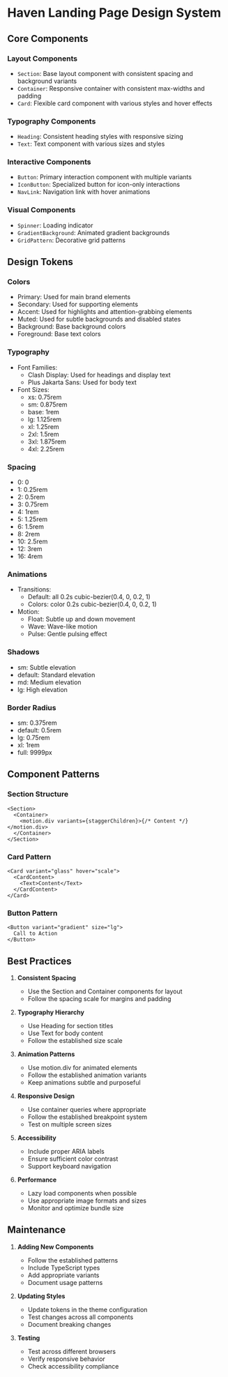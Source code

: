 # Haven Landing Page Design System

## Core Components

### Layout Components

- `Section`: Base layout component with consistent spacing and background variants
- `Container`: Responsive container with consistent max-widths and padding
- `Card`: Flexible card component with various styles and hover effects

### Typography Components

- `Heading`: Consistent heading styles with responsive sizing
- `Text`: Text component with various sizes and styles

### Interactive Components

- `Button`: Primary interaction component with multiple variants
- `IconButton`: Specialized button for icon-only interactions
- `NavLink`: Navigation link with hover animations

### Visual Components

- `Spinner`: Loading indicator
- `GradientBackground`: Animated gradient backgrounds
- `GridPattern`: Decorative grid patterns

## Design Tokens

### Colors

- Primary: Used for main brand elements
- Secondary: Used for supporting elements
- Accent: Used for highlights and attention-grabbing elements
- Muted: Used for subtle backgrounds and disabled states
- Background: Base background colors
- Foreground: Base text colors

### Typography

- Font Families:
  - Clash Display: Used for headings and display text
  - Plus Jakarta Sans: Used for body text
- Font Sizes:
  - xs: 0.75rem
  - sm: 0.875rem
  - base: 1rem
  - lg: 1.125rem
  - xl: 1.25rem
  - 2xl: 1.5rem
  - 3xl: 1.875rem
  - 4xl: 2.25rem

### Spacing

- 0: 0
- 1: 0.25rem
- 2: 0.5rem
- 3: 0.75rem
- 4: 1rem
- 5: 1.25rem
- 6: 1.5rem
- 8: 2rem
- 10: 2.5rem
- 12: 3rem
- 16: 4rem

### Animations

- Transitions:
  - Default: all 0.2s cubic-bezier(0.4, 0, 0.2, 1)
  - Colors: color 0.2s cubic-bezier(0.4, 0, 0.2, 1)
- Motion:
  - Float: Subtle up and down movement
  - Wave: Wave-like motion
  - Pulse: Gentle pulsing effect

### Shadows

- sm: Subtle elevation
- default: Standard elevation
- md: Medium elevation
- lg: High elevation

### Border Radius

- sm: 0.375rem
- default: 0.5rem
- lg: 0.75rem
- xl: 1rem
- full: 9999px

## Component Patterns

### Section Structure

```tsx
<Section>
  <Container>
    <motion.div variants={staggerChildren}>{/* Content */}</motion.div>
  </Container>
</Section>
```

### Card Pattern

```tsx
<Card variant="glass" hover="scale">
  <CardContent>
    <Text>Content</Text>
  </CardContent>
</Card>
```

### Button Pattern

```tsx
<Button variant="gradient" size="lg">
  Call to Action
</Button>
```

## Best Practices

1. **Consistent Spacing**

   - Use the Section and Container components for layout
   - Follow the spacing scale for margins and padding

2. **Typography Hierarchy**

   - Use Heading for section titles
   - Use Text for body content
   - Follow the established size scale

3. **Animation Patterns**

   - Use motion.div for animated elements
   - Follow the established animation variants
   - Keep animations subtle and purposeful

4. **Responsive Design**

   - Use container queries where appropriate
   - Follow the established breakpoint system
   - Test on multiple screen sizes

5. **Accessibility**

   - Include proper ARIA labels
   - Ensure sufficient color contrast
   - Support keyboard navigation

6. **Performance**
   - Lazy load components when possible
   - Use appropriate image formats and sizes
   - Monitor and optimize bundle size

## Maintenance

1. **Adding New Components**

   - Follow the established patterns
   - Include TypeScript types
   - Add appropriate variants
   - Document usage patterns

2. **Updating Styles**

   - Update tokens in the theme configuration
   - Test changes across all components
   - Document breaking changes

3. **Testing**
   - Test across different browsers
   - Verify responsive behavior
   - Check accessibility compliance
